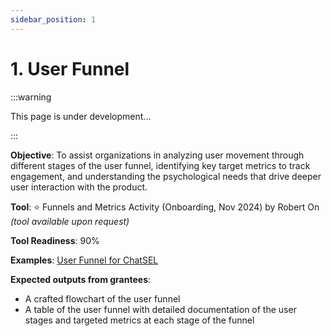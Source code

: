 ```yaml
---
sidebar_position: 1
---
```


# 1. User Funnel

:::warning

This page is under development...

:::

**Objective**: To assist organizations in analyzing user movement through different stages of the user funnel, identifying key target metrics to track engagement, and understanding the psychological needs that drive deeper user interaction with the product.

**Tool**: ⭐ Funnels and Metrics Activity (Onboarding, Nov 2024) by Robert On *(tool available upon request)*

**Tool Readiness**: 90%

**Examples**: 
[User Funnel for ChatSEL](/docs/t2-behind-the-build/Learning%20Engineering/p2-user-funnel-chatsel.md)

**Expected outputs from grantees**:
- A crafted flowchart of the user funnel
- A table of the user funnel with detailed documentation of the user stages and targeted metrics at each stage of the funnel
